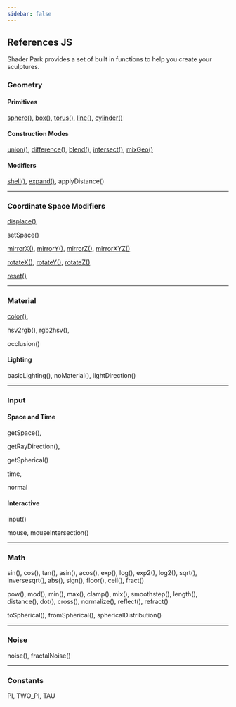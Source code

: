 ```yaml
---
sidebar: false
---
```

## References JS
Shader Park provides a set of built in functions to help you create your sculptures.

### Geometry
#### Primitives
[sphere()](/references-js/geometries/sphere.html), [box()](/references-js/geometries/box.html), [torus()](/references-js/geometries/torus.html), [line()](/references-js/geometries/line.html), [cylinder()](/references-js/geometries/cylinder.html)

#### Construction Modes
[union()](/references-js/operations/union.html), [difference()](/references-js/operations/difference.html), [blend()](/references-js/operations/blend.html), [intersect()](/references-js/operations/intersect.html), [mixGeo()](/references-js/operations/mixGeo.html)

#### Modifiers
[shell()](/references-js/operations/shell.html), [expand()](/references-js/operations/expand.html), applyDistance()

------

### Coordinate Space Modifiers 
[displace()](/references-js/operations/displace.html)

setSpace()

[mirrorX()](/references-js/operations/mirrorX.html), [mirrorY()](/references-js/operations/mirrorY.html), [mirrorZ()](/references-js/operations/mirrorX.html), [mirrorXYZ()](/references-js/operations/mirrorXYZ.html)

[rotateX()](/references-js/operations/rotateX.html), [rotateY()](/references-js/operations/rotateY.html), [rotateZ()](/references-js/operations/rotateZ.html)


[reset()](/references-js/operations/reset.html)



------

### Material

[color()](/references-js/color/color.html), 

hsv2rgb(), rgb2hsv(), 

occlusion() 

#### Lighting
basicLighting(), noMaterial(), lightDirection()

------


### Input

#### Space and Time

getSpace(), 

getRayDirection(),

getSpherical()

time,

normal


#### Interactive

input()

mouse, mouseIntersection()


------

### Math
sin(), cos(), tan(), asin(), acos(), exp(), log(), exp2(), log2(), sqrt(), inversesqrt(), abs(), sign(), floor(), ceil(), fract()

pow(), mod(), min(), max(), clamp(), mix(), smoothstep(), length(), distance(), dot(), cross(), normalize(), reflect(), refract()

toSpherical(), fromSpherical(), sphericalDistribution()

------

### Noise

noise(), fractalNoise()

------

### Constants

PI, TWO_PI, TAU